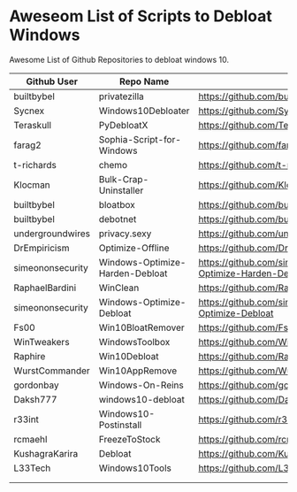 # Aweseom List of Scripts to Debloat Windows

Awesome List of Github Repositories to debloat windows 10.


| Github User | Repo Name  | Link/Url  |
|--- |---|---|
| builtbybel  |  privatezilla |   https://github.com/builtbybel/privatezilla|
| Sycnex  |  Windows10Debloater | https://github.com/Sycnex/Windows10Debloater  |
| Teraskull  | PyDebloatX  |		https://github.com/Teraskull/PyDebloatX   |	
|  farag2|  	Sophia-Script-for-Windows	|  https://github.com/farag2/Sophia-Script-for-Windows|  
|  t-richards	|  chemo	|  https://github.com/t-richards/chemo|  
|  Klocman	|  Bulk-Crap-Uninstaller|  	https://github.com/Klocman/Bulk-Crap-Uninstaller|  
|  builtbybel|	bloatbox|	https://github.com/builtbybel/bloatbox|  
|  builtbybel	|debotnet|	https://github.com/builtbybel/debotnet|  
|  undergroundwires|	privacy.sexy|	https://github.com/undergroundwires/privacy.sexy|  
|  DrEmpiricism|	Optimize-Offline|https://github.com/DrEmpiricism/Optimize-Offline|  
|  simeononsecurity|	Windows-Optimize-Harden-Debloat|	https://github.com/simeononsecurity/Windows-Optimize-Harden-Debloat|  
|  RaphaelBardini|  	WinClean|  	https://github.com/RaphaelBardini/WinClean|  
|  simeononsecurity	|  Windows-Optimize-Debloat|  	https://github.com/simeononsecurity/Windows-Optimize-Debloat|  
|  Fs00	|  Win10BloatRemover|  	https://github.com/Fs00/Win10BloatRemover|  
|  WinTweakers|  	WindowsToolbox|  	https://github.com/WinTweakers/WindowsToolbox|  
|  Raphire	|  Win10Debloat	|  https://github.com/Raphire/Win10Debloat|  
|  WurstCommander	|  Win10AppRemove|  	https://github.com/WurstCommander/Win10AppRemove|  
|  gordonbay	|  Windows-On-Reins|  	https://github.com/gordonbay/Windows-On-Reins|  
|  Daksh777|  	windows10-debloat|  	https://github.com/Daksh777/windows10-debloat|  
|  r33int	|  Windows10-Postinstall|  	https://github.com/r33int/Windows10-Postinstall|  
|  rcmaehl	|  FreezeToStock|  	https://github.com/rcmaehl/FreezeToStock|  
|  KushagraKarira	|  Debloat|  	https://github.com/KushagraKarira/Debloat|  
|  L33Tech	|  Windows10Tools|  	https://github.com/L33Tech/Windows10Tools|  
|   |   |   |
|   |   |   |
